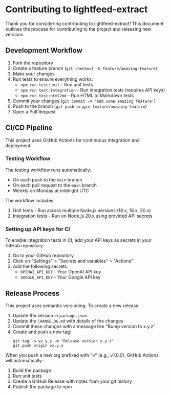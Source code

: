 # Contributing to lightfeed-extract

Thank you for considering contributing to lightfeed-extract! This document outlines the process for contributing to the project and releasing new versions.

## Development Workflow

1. Fork the repository
2. Create a feature branch (`git checkout -b feature/amazing-feature`)
3. Make your changes
4. Run tests to ensure everything works:
   - `npm run test:unit` - Run unit tests
   - `npm run test:integration` - Run integration tests (requires API keys)
   - `npm run test:html2md` - Run HTML to Markdown tests
5. Commit your changes (`git commit -m 'Add some amazing feature'`)
6. Push to the branch (`git push origin feature/amazing-feature`)
7. Open a Pull Request

## CI/CD Pipeline

This project uses GitHub Actions for continuous integration and deployment:

### Testing Workflow

The testing workflow runs automatically:
- On each push to the `main` branch
- On each pull request to the `main` branch
- Weekly on Monday at midnight UTC

The workflow includes:
1. Unit tests - Run across multiple Node.js versions (16.x, 18.x, 20.x)
2. Integration tests - Run on Node.js 20.x using provided API secrets

### Setting up API keys for CI

To enable integration tests in CI, add your API keys as secrets in your GitHub repository:

1. Go to your GitHub repository
2. Click on "Settings" > "Secrets and variables" > "Actions"
3. Add the following secrets:
   - `OPENAI_API_KEY` - Your OpenAI API key
   - `GOOGLE_API_KEY` - Your Google API key

## Release Process

This project uses semantic versioning. To create a new release:

1. Update the version in `package.json`
2. Update the `CHANGELOG.md` with details of the changes
3. Commit these changes with a message like "Bump version to x.y.z"
4. Create and push a new tag:
   ```
   git tag -a vx.y.z -m "Release version x.y.z"
   git push origin vx.y.z
   ```

When you push a new tag prefixed with "v" (e.g., v1.0.0), GitHub Actions will automatically:
1. Build the package
2. Run unit tests
3. Create a GitHub Release with notes from your git history
4. Publish the package to npm
